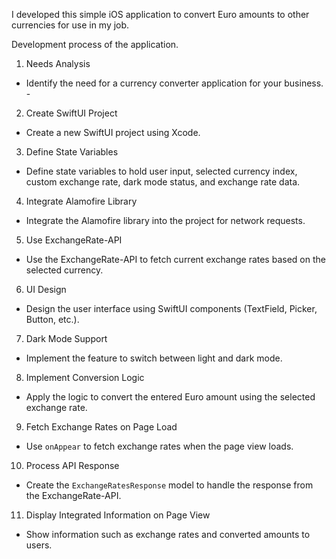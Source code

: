 I developed this simple iOS application to convert Euro amounts to other currencies for use in my job. 

Development process of the application.

1. Needs Analysis 
 - Identify the need for a currency converter application for your business. - 

2. Create SwiftUI Project
 - Create a new SwiftUI project using Xcode.

3. Define State Variables
 - Define state variables to hold user input, selected currency index, custom exchange rate, dark mode status, and exchange rate data.

4. Integrate Alamofire Library 
 - Integrate the Alamofire library into the project for network requests.

5. Use ExchangeRate-API
 - Use the ExchangeRate-API to fetch current exchange rates based on the selected currency.

6. UI Design 
 - Design the user interface using SwiftUI components (TextField, Picker, Button, etc.).
 
7. Dark Mode Support
 - Implement the feature to switch between light and dark mode.

8. Implement Conversion Logic
 - Apply the logic to convert the entered Euro amount using the selected exchange rate.

9. Fetch Exchange Rates on Page Load
 - Use `onAppear` to fetch exchange rates when the page view loads.

10. Process API Response
 - Create the `ExchangeRatesResponse` model to handle the response from the ExchangeRate-API.

11. Display Integrated Information on Page View
 - Show information such as exchange rates and converted amounts to users.
